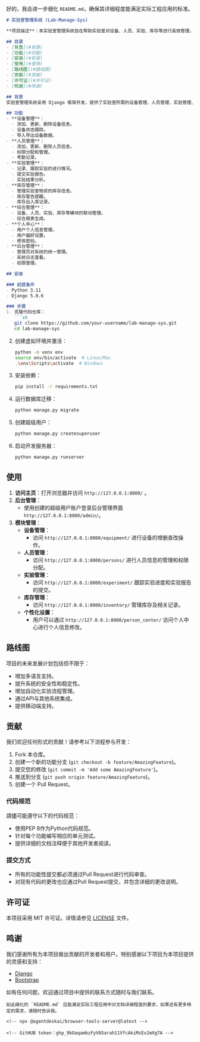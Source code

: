 好的，我会进一步细化 `README.md`，确保其详细程度能满足实际工程应用的标准。

```markdown
# 实验室管理系统 (Lab-Manage-Sys)

**项目描述**：本实验室管理系统旨在帮助实验室对设备、人员、实验、库存等进行高效管理，为实验室的日常运作提供便利。

## 目录
- [背景](#背景)
- [功能](#功能)
- [安装](#安装)
- [使用](#使用)
- [路线图](#路线图)
- [贡献](#贡献)
- [许可证](#许可证)
- [鸣谢](#鸣谢)

## 背景
实验室管理系统采用 Django 框架开发，提供了实验室所需的设备管理、人员管理、实验管理、库存管理等各项功能，旨在提高实验室日常运作的效率。

## 功能
- **设备管理**：
  - 添加、更新、删除设备信息。
  - 设备状态跟踪。
  - 导入导出设备数据。
- **人员管理**：
  - 添加、更新、删除人员信息。
  - 权限分配和管理。
  - 考勤记录。
- **实验管理**：
  - 记录、跟踪实验的进行情况。
  - 提交实验报告。
  - 实验结果分析。
- **库存管理**：
  - 管理实验室物资的库存信息。
  - 库存警告提醒。
  - 库存出入库记录。
- **综合管理**：
  - 设备、人员、实验、库存等模块的联动管理。
  - 综合报表生成。
- **个人中心**：
  - 用户个人信息管理。
  - 用户偏好设置。
  - 修改密码。
- **后台管理**：
  - 管理员对系统的统一管理。
  - 系统日志查看。
  - 权限管理。

## 安装

### 前提条件
- Python 3.11
- Django 5.0.6

### 步骤
1. 克隆代码仓库：
   ```sh
   git clone https://github.com/your-username/lab-manage-sys.git
   cd lab-manage-sys
   ```
2. 创建虚拟环境并激活：
   ```sh
   python -m venv env
   source env/bin/activate  # Linux/Mac
   .\env\Scripts\activate  # Windows
   ```
3. 安装依赖：
   ```sh
   pip install -r requirements.txt
   ```
4. 运行数据库迁移：
   ```sh
   python manage.py migrate
   ```
5. 创建超级用户：
   ```sh
   python manage.py createsuperuser
   ```
6. 启动开发服务器：
   ```sh
   python manage.py runserver
   ```

## 使用
1. **访问主页**：打开浏览器并访问 `http://127.0.0.1:8000/` 。
2. **后台管理**：
   - 使用创建的超级用户账户登录后台管理界面 `http://127.0.0.1:8000/admin/`。
3. **模块管理**：
   - **设备管理**：
     - 访问 `http://127.0.0.1:8000/equipment/` 进行设备的增删查改操作。
   - **人员管理**：
     - 访问 `http://127.0.0.1:8000/persons/` 进行人员信息的管理和权限分配。
   - **实验管理**：
     - 访问 `http://127.0.0.1:8000/experiment/` 跟踪实验进度和实验报告的提交。
   - **库存管理**：
     - 访问 `http://127.0.0.1:8000/inventory/` 管理库存及相关记录。
   - **个性化设置**：
     - 用户可以通过 `http://127.0.0.1:8000/person_center/` 访问个人中心进行个人信息修改。

## 路线图
项目的未来发展计划包括但不限于：
- 增加多语言支持。
- 提升系统的安全性和稳定性。
- 增加自动化实验流程管理。
- 通过API与其他系统集成。
- 提供移动端支持。

## 贡献
我们欢迎任何形式的贡献！请参考以下流程参与开发：
1. Fork 本仓库。
2. 创建一个新的功能分支 (`git checkout -b feature/AmazingFeature`)。
3. 提交您的修改 (`git commit -m 'Add some AmazingFeature'`)。
4. 推送到分支 (`git push origin feature/AmazingFeature`)。
5. 创建一个 Pull Request。

### 代码规范
請儘可能遵守以下的代码规范：
- 使用PEP 8作为Python代码规范。
- 针对每个功能编写相应的单元测试。
- 提供详细的文档注释便于其他开发者阅读。

### 提交方式
- 所有的功能性提交都必须通过Pull Request进行代码审查。
- 对现有代码的更改也应通过Pull Request提交，并包含详细的更改说明。

## 许可证
本项目采用 MIT 许可证。详情请参见 [LICENSE](LICENSE) 文件。

## 鸣谢
我们感谢所有为本项目做出贡献的开发者和用户。特别感谢以下项目为本项目提供的灵感和支持：
- [Django](https://www.djangoproject.com/)
- [Bootstrap](https://getbootstrap.com/)

如有任何问题，欢迎通过项目中提供的联系方式随时与我们联系。

```
如此细化的 `README.md` 应能满足实际工程应用中对文档详细程度的要求，如果还有更多特定的需求，请随时告诉我。

<!-- npx @agentdeskai/browser-tools-server@latest -->

<!-- GitHUB token：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 -->